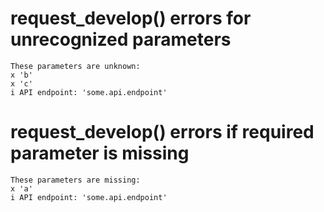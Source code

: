 # request_develop() errors for unrecognized parameters

    These parameters are unknown:
    x 'b'
    x 'c'
    i API endpoint: 'some.api.endpoint'

# request_develop() errors if required parameter is missing

    These parameters are missing:
    x 'a'
    i API endpoint: 'some.api.endpoint'

